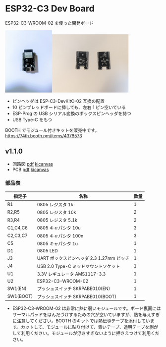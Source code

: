 # ESP32-C3 Dev Board

ESP32-C3-WROOM-02 を使った開発ボード

<img src="./esp32c3wroom02-board.jpg" width="30%"><img src="./pcb.jpg" width="49%">

- ピンヘッダは ESP-C3-DevKitC-02 互換の配置
- 10 ピンブレッドボードに挿しても、左右 1 ピン空いている
- ESP-Prog の USB シリアル変換のボックスピンヘッダを持つ
- USB Type-C をもつ

BOOTH でモジュール付きキットを販売中です。<br/>
https://74th.booth.pm/items/4378573

## v1.1.0

- 回路図 [pdf](esp32c3devboard-1.1.0-semantics.pdf) [kicanvas](https://kicanvas.org/?github=https%3A%2F%2Fgithub.com%2F74th%2Fesp32-dev-boards%2Fblob%2Fesp3s-c3-devboard%2Fv1.1.0%2FESP32-C3-WROOM-02%2FESP32-C3-WROOM-02.kicad_sch)
- PCB [pdf](esp32c3devboard-1.1.0-pcb.pdf) [kicanvas](https://kicanvas.org/?github=https%3A%2F%2Fgithub.com%2F74th%2Fesp32-dev-boards%2Fblob%2Fesp3s-c3-devboard%2Fv1.1.0%2FESP32-C3-WROOM-02%2FESP32-C3-WROOM-02.kicad_pcb)

### 部品表

| 指定子    | 名称                                      | 数量 |
| --------- | ----------------------------------------- | ---- |
| R1        | 0805 レジスタ 1k                          | 1    |
| R2,R5     | 0805 レジスタ 10k                         | 2    |
| R3,R4     | 0805 レジスタ 5.1k                        | 2    |
| C1,C4,C6  | 0805 キャパシタ 10u                       | 3    |
| C2,C3,C7  | 0805 キャパシタ 100n                      | 3    |
| C5        | 0805 キャパシタ 1u                        | 1    |
| D1        | 0805 LED                                  | 1    |
| J3        | UART ボックスピンヘッダ 2.3 1.27mm ピッチ | 1    |
| J4        | USB 2.0 Type-C ミッドマウントソケット     | 1    |
| U1        | 3.3V レギュレータ AMS1117-3.3             | 1    |
| U2        | ESP32-C3-WROOM-02                         | 1    |
| SW1(EN)   | プッシュスイッチ SKRPABE010(EN)           | 1    |
| SW1(BOOT) | プッシュスイッチ SKRPABE010(BOOT)         | 1    |

- ESP32-C3-WROOM-02 は非常に熱に弱いモジュールです。ボード裏面にはサーマルパッドをはんだづけするための穴が空いていますが、熱を与えすぎに注意してください。BOOTH のキットでは熱伝導テープを添付しています。カットして、モジュールに貼り付けて、青いテープ、透明テープを剥がして利用ください。モジュールが浮きすぎないように押さえつけて利用ください。
